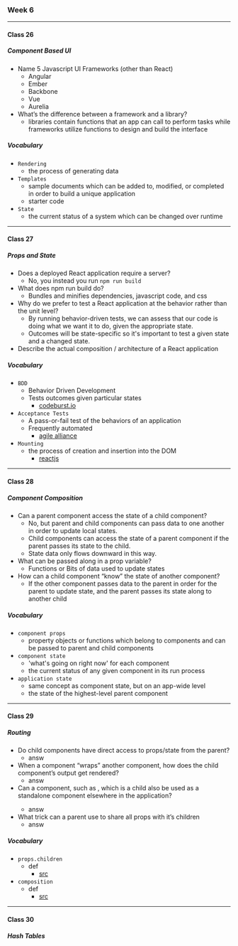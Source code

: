 ### Week 6

***

#### Class 26

##### Component Based UI
* Name 5 Javascript UI Frameworks (other than React)
  * Angular
  * Ember
  * Backbone
  * Vue
  * Aurelia
* What’s the difference between a framework and a library?
  * libraries contain functions that an app can call to perform tasks while frameworks utilize functions to design and build the interface
 
##### Vocabulary
* `Rendering`
  * the process of generating data
* `Templates`
  * sample documents which can be added to, modified, or completed in order to build a unique application
  * starter code
* `State`
  * the current status of a system which can be changed over runtime
    
***

#### Class 27

##### Props and State
* Does a deployed React application require a server?
  * No, you instead you run `npm run build`
* What does npm run build do?
  * Bundles and minifies dependencies, javascript code, and css
* Why do we prefer to test a React application at the behavior rather than the unit level?
  * By running behavior-driven tests, we can assess that our code is doing what we want it to do, given the appropriate state. 
  * Outcomes will be state-specific so it's important to test a given state and a changed state. 
* Describe the actual composition / architecture of a React application
 
##### Vocabulary
* `BDD`
  * Behavior Driven Development
  * Tests outcomes given particular states
    * [codeburst.io](https://codeburst.io/react-behavior-driven-development-bdd-535afd364e5f)
* `Acceptance Tests`
  * A pass-or-fail test of the behaviors of an application
  * Frequently automated
    * [agile alliance](https://www.agilealliance.org/glossary/acceptance/)
* `Mounting`
  * the process of creation and insertion into the DOM
    * [reactjs](https://reactjs.org/docs/react-component.html)
    
***

#### Class 28

##### Component Composition
* Can a parent component access the state of a child component?
  * No, but parent and child components can pass data to one another in order to update local states.
  * Child components can access the state of a parent component if the parent passes its state to the child.
  * State data only flows downward in this way.
* What can be passed along in a prop variable?
  * Functions or Bits of data used to update states
* How can a child component “know” the state of another component?
  * If the other component passes data to the parent in order for the parent to update state, and the parent passes its state along to another child
 
##### Vocabulary
* `component props`
  * property objects or functions which belong to components and can be passed to parent and child components
* `component state`
  * 'what's going on right now' for each component
  * the current status of any given component in its run process
* `application state`
  * same concept as component state, but on an app-wide level
  * the state of the highest-level parent component
    
***

#### Class 29

##### Routing
* Do child components have direct access to props/state from the parent?
  * answ
* When a component “wraps” another component, how does the child component’s output get rendered?
  * answ
* Can a component, such as <Content />, which is a child also be used as a standalone component elsewhere in the application?
  * answ
* What trick can a parent use to share all props with it’s children
  * answ
 
##### Vocabulary
* `props.children`
  * def
    * [src](url)
* `composition`
  * def
    * [src](url)

***

#### Class 30

##### Hash Tables
